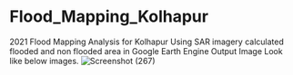# Flood_Mapping_Kolhapur
2021 Flood Mapping Analysis for Kolhapur
Using SAR imagery calculated flooded and non flooded area in Google Earth Engine
Output Image Look like below images.
![Screenshot (267)](https://user-images.githubusercontent.com/87040059/152701407-3bd221dd-56e8-4ddd-9187-7e43602c1a79.png)
